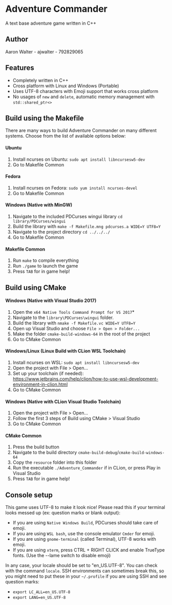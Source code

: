 # Adventure Commander
A text base adventure game written in C++

## Author
Aaron Walter - ajwalter - 792829065

## Features
- Completely written in C++
- Cross platform with Linux and Windows (Portable)
- Uses UTF-8 characters with Emoji support that works cross platform
- No usages of `new` and `delete`, automatic memory management with `std::shared_ptr<>`

## Build using the Makefile

There are many ways to build Adventure Commander on many different systems.
Choose from the list of available options below:

#### Ubuntu
1. Install ncurses on Ubuntu: `sudo apt install libncursesw5-dev`
2. Go to Makefile Common

#### Fedora
1. Install ncurses on Fedora: `sudo yum install ncurses-devel`
2. Go to Makefile Common

#### Windows (Native with MinGW)
1. Navigate to the included PDCurses wingui library `cd library/PDCurses/wingui`
2. Build the library with `make -f Makefile.mng pdcurses.a WIDE=Y UTF8=Y`
3. Navigate to the project directory `cd ../../../`
4. Go to Makefile Common

#### Makefile Common
1. Run `make` to compile everything
2. Run `./game` to launch the game
3. Press `TAB` for in game help!

## Build using CMake
#### Windows (Native with Visual Studio 2017)
1. Open the `x64 Native Tools Command Prompt for VS 2017`*
2. Navigate to the `library\PDCurses\wingui` folder.
3. Build the library with `nmake -f Makefile.vc WIDE=Y UTF8=Y`
4. Open up Visual Studio and choose `File > Open > Folder...`
5. Make the folder `cmake-build-windows-64` in the root of the project
6. Go to CMake Common

#### Windows/Linux (Linux Build with CLion WSL Toolchain)
1. Install ncurses on WSL: `sudo apt install libncursesw5-dev`
2. Open the project with File > Open...
3. Set up your toolchain (if needed): https://www.jetbrains.com/help/clion/how-to-use-wsl-development-environment-in-clion.html
4. Go to CMake Common

#### Windows (Native with CLion Visual Studio Toolchain)
1. Open the project with File > Open...
2. Follow the first 3 steps of Build using CMake > Visual Studio
3. Go to CMake Common

#### CMake Common
1. Press the build button
2. Navigate to the build directory `cmake-build-debug`/`cmake-build-windows-64`
3. Copy the `resource` folder into this folder
4. Run the executable `./Adventure_Commander` if in CLion, or press Play in Visual Studio
5. Press `TAB` for in game help!

## Console setup
This game uses UTF-8 to make it look nice! Please read this if your terminal 
looks messed up (ex: question marks or blank output):

- If you are using `Native Windows Build`, PDCurses should take care of emoji.
- If you are using `WSL bash`, use the console emulator `Cmder` for emoji.
- If you are using `gnome-terminal` (called Terminal), UTF-8 works with emoji. 
- If you are using `xterm`, press CTRL + RIGHT CLICK and enable TrueType fonts.
  (Use the --lame switch to disable emoji)

In any case, your locale should be set to "en_US.UTF-8". You can check with the
command `locale`. SSH environments can sometimes break this, so you might need
to put these in your `~/.profile` if you are using SSH and see question marks:

- `export LC_ALL=en_US.UTF-8`
- `export LANG=en_US.UTF-8`
